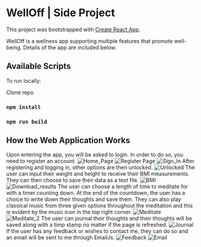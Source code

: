 # WellOff | Side Project

This project was bootstrapped with [Create React App](https://github.com/facebook/create-react-app).

WellOff is a wellness app supporting multiple features that promote well-being. Details of the app are included below.

## Available Scripts

To run locally: 

Clone repo
### `npm install` 
### `npm run build`

## How the Web Application Works

Upon entering the app, you will be asked to login. In order to do so, you need to register an account.
![Home_Page](public/app1.jpg)
![Register Page](public/app2.jpg)
![Sign_In](public/app3.jpg)
After registering and logging in, other options are then unlocked.
![Unlocked](public/app4.jpg)
The user can input their weight and height to receive their BMI measurements. They can then choose to save their data as a text file.
![BMI](public/app5.jpg)
![Download_results](public/app6.jpg)
The user can choose a length of time to meditate for with a timer counting down. At the end of the countdown, the user has a choice to write down their thoughts and save them. They can also play classical music from three given options throughout the meditation and this is evident by the music icon in the top right corner. 
![Meditate](public/app7.jpg)
![Meditate_2](public/app8.jpg)
The user can journal their thoughts and their thoughts will be saved along with a timp stamp no matter if the page is refreshed.
![Journal](public/app9.jpg)
If the user has any feedback or wishes to contact me, they can do so and an email will be sent to me through EmailJs.
![Feedback](public/app10.jpg)
![Email](public/app11.png)






